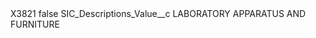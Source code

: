 <?xml version="1.0" encoding="UTF-8"?>
<CustomMetadata xmlns="http://soap.sforce.com/2006/04/metadata" xmlns:xsi="http://www.w3.org/2001/XMLSchema-instance" xmlns:xsd="http://www.w3.org/2001/XMLSchema">
    <label>X3821</label>
    <protected>false</protected>
    <values>
        <field>SIC_Descriptions_Value__c</field>
        <value xsi:type="xsd:string">LABORATORY APPARATUS AND FURNITURE</value>
    </values>
</CustomMetadata>
